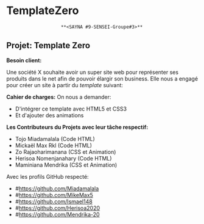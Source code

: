 # TemplateZero

						**<SAYNA #9-SENSEI-Groupe#3>**
			   

## Projet: Template Zero

**Besoin client:**

Une société X souhaite avoir un super site web pour représenter ses produits dans le net afin de pouvoir élargir son business. Elle nous a engagé pour créer un site à partir du *template* suivant:

**Cahier de charges:**
On nous a demander:
 - D'intégrer ce template avec HTML5 et CSS3
 - Et d'ajouter des animations

**Les Contributeurs du Projets avec leur tâche respectif:**

 - Tojo Miadamalala (Code HTML)
 - Mickaël Max Rkl (Code HTML)
 - Zo Rajaoharimanana (CSS et Animation)
 - Herisoa Nomenjanahary (Code HTML)
 - Maminiana Mendrika (CSS et Animation)

Avec les profils GitHub respecté:
 - #https://github.com/Miadamalala
 - #https://github.com/MikeMax5
 - #https://github.com/Ismael148
 - #https://github.com/Herisoa2020
 - #https://github.com/Mendrika-20



